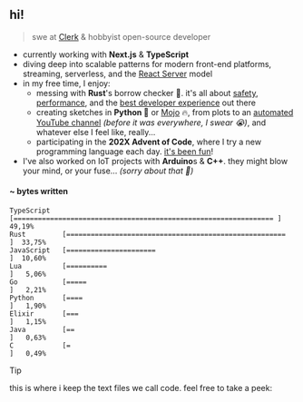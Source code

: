 ## hi!

> swe at [Clerk](https://clerk.com/) & hobbyist open-source developer

- currently working with **Next.js** & **TypeScript**
- diving deep into scalable patterns for modern front-end platforms, streaming, serverless, and the [React Server](https://github.com/rafaelrcamargo/r19) model
- in my free time, I enjoy:
  - messing with **Rust**'s borrow checker 👀. it's all about [safety](https://github.com/rafaelrcamargo/cout), [performance](https://github.com/rafaelrcamargo/quix), and the [best developer experience](https://github.com/rafaelrcamargo/ds) out there
  - creating sketches in **Python 🐍** or [Mojo](https://github.com/rafaelrcamargo/aoc/tree/main/2022/06_mojo) 🔥, from plots to an [automated YouTube channel](https://www.youtube.com/@trendinggoesbrrr) _(before it was everywhere, I swear 😭)_, and whatever else I feel like, really...
  - participating in the **202X Advent of Code**, where I try a new programming language each day. [it's been fun](https://github.com/rafaelrcamargo/aoc)!
- I've also worked on IoT projects with **Arduino**s & **C++**. they might blow your mind, or your fuse... _(sorry about that 👀)_


#### ~ bytes written

```
TypeScript   [================================================================ ]  49,19%
Rust         [======================================================           ]  33,75%
JavaScript   [======================                                           ]  10,60%
Lua          [==========                                                       ]   5,06%
Go           [=====                                                            ]   2,21%
Python       [====                                                             ]   1,90%
Elixir       [===                                                              ]   1,15%
Java         [==                                                               ]   0,63%
C            [=                                                                ]   0,49%
```

> [!TIP]
>
> this is where i keep the text files we call code. feel free to take a peek:
